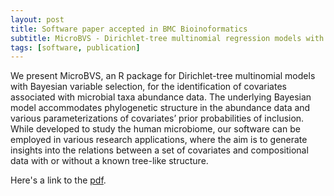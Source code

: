 ```yaml
---
layout: post
title: Software paper accepted in BMC Bioinoformatics
subtitle: MicroBVS - Dirichlet-tree multinomial regression models with Bayesian variable selection - an R package
tags: [software, publication]
---
```

We present MicroBVS, an R package for Dirichlet-tree multinomial models with Bayesian variable selection, 
for the identification of covariates associated with microbial taxa abundance data. The underlying Bayesian 
model accommodates phylogenetic structure in the abundance data and various parameterizations of covariates’ 
prior probabilities of inclusion. While developed to study the human microbiome, our software can be
employed in various research applications, where the aim is to generate insights into the relations between 
a set of covariates and compositional data with or without a known tree-like structure.

Here's a link to the [pdf](https://mkoslovsky/mkoslovksky.github.io/BMCbio).
